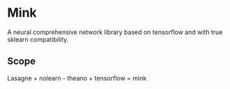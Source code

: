 # Mink

A neural comprehensive network library based on tensorflow and with true sklearn compatibility.

## Scope

Lasagne + nolearn - theano + tensorflow = mink

